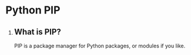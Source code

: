 # Python PIP
<!DOCTYPE html>
<html>
<body>
    <ol>
        <li>
            <h2>What is PIP?</h2>
            <p>PIP is a package manager for Python packages, or modules if you like.</p>
        </li>
    </ol>
</body>
</html>
